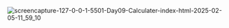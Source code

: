 

![screencapture-127-0-0-1-5501-Day09-Calculater-index-html-2025-02-05-11_59_10](https://github.com/user-attachments/assets/b459f54e-591b-4f62-8638-3787f53f617f)

